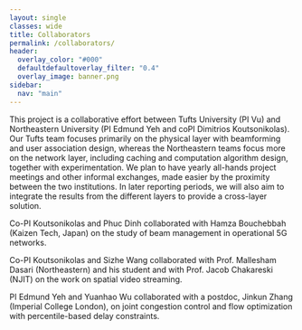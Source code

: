 ```yaml
---
layout: single
classes: wide
title: Collaborators
permalink: /collaborators/
header:
  overlay_color: "#000"
  defaultdefaultoverlay_filter: "0.4"
  overlay_image: banner.png
sidebar:
  nav: "main"
---
```

This project is a collaborative effort between Tufts University (PI Vu) and Northeastern University (PI Edmund Yeh and coPI Dimitrios Koutsonikolas). Our Tufts team focuses primarily on the physical layer with beamforming and user association design, whereas the Northeastern teams focus more on the network layer, including caching and computation algorithm design, together with experimentation. We plan to have yearly all-hands project meetings and other informal exchanges, made easier by the proximity between the two institutions. In later reporting periods, we will also aim to integrate the results from the different layers to provide a cross-layer solution. 

Co-PI Koutsonikolas and Phuc Dinh collaborated with Hamza Bouchebbah (Kaizen Tech, Japan) on the study of beam management in operational 5G networks.

Co-PI Koutsonikolas and Sizhe Wang collaborated with Prof. Mallesham Dasari (Northeastern) and his student and with Prof. Jacob Chakareski (NJIT) on the work on spatial video streaming.

PI Edmund Yeh and Yuanhao Wu collaborated with a postdoc, Jinkun Zhang (Imperial College London), on joint congestion control and flow optimization with percentile-based delay constraints.
